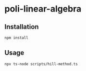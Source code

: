 # poli-linear-algebra

## Installation

```bash
npm install
```

## Usage

```bash
npx ts-node scripts/hill-method.ts
```
